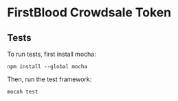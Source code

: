 # FirstBlood Crowdsale Token

## Tests

To run tests, first install mocha:

`npm install --global mocha`

Then, run the test framework:

`mocah test`
